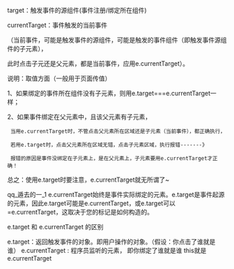 <!-- https://juejin.cn/post/6844904047913205767 -->

target：触发事件的源组件(事件注册/绑定所在组件)

currentTarget：事件触发的当前事件

（当前事件，可能是触发事件的源组件，可能是触发的事件组件（即触发事件源组件的子元素），

此时点击子元还是父元素，都是当前事件，应用e.currentTarget）。


说明：取值方面（一般用于页面传值）

1、如果绑定的事件所在组件没有子元素，则用e.target===e.currentTarget一样；

2、如果事件绑定在父元素中，且该父元素有子元素，

     当用e.currentTarget时，不管点击父元素所在区域还是子元素（当前事件），都正确执行，

     若用e.target时，点击父元素所在区域无错，点击子元素区域，执行报错-------》

     报错的原因是事件没绑定在子元素上，是在父元素上，子元素要用e.currentTarget才正确！

   

总之：使用e.target时要注意，e.currentTarget就无所谓了~ 



qq_遁去的一_1
e.currentTarget始终是事件实际绑定的元素。e.target是事件起源的元素，因此e.target可能是e.currentTarget，或e.target可以=e.currentTarget，这取决于您的标记是如何构造的。


e.target 和 e.currentTarget 的区别

e.target：返回触发事件的对象。即用户操作的对象。（假设：你点击了谁就是谁）
e.currentTarget : 程序员监听的元素， 即你绑定了谁就是谁
this就是e.currentTarget
<!-- https://mp.weixin.qq.com/s/2cEbrUcDPXPEgP7oI-I01w -->